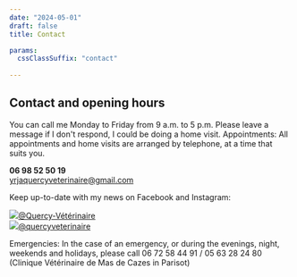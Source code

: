 ```yaml
---
date: "2024-05-01"
draft: false
title: Contact

params:
  cssClassSuffix: "contact"
  
---
```


## Contact and opening hours

You can call me Monday to Friday from 9 a.m. to 5 p.m. Please leave a message if I don't respond, I could be doing a home visit.
Appointments: All appointments and home visits are arranged by telephone, at a time that suits you.

**06 98 52 50 19**<br>
[yrjaquercyveterinaire@gmail.com](mailto:yrjaquercyveterinaire@gmail.com)

Keep up-to-date with my news on Facebook and Instagram:

<a href="https://www.facebook.com/profile.php?id=61573708923351" class="icon-link" target="_blank"><img src="/images/icon-facebook.svg" class="icon">@Quercy-Vétérinaire</a><br>
<a href="https://www.instagram.com/quercyveterinaire/" class="icon-link"><img src="/images/icon-instagram.svg" class="icon">@quercyveterinaire</a>

Emergencies: In the case of an emergency, or during the evenings, night, weekends and holidays, please call 06 72 58 44 91 / 05 63 28 24 80 (Clinique Vétérinaire de Mas de Cazes in Parisot)

